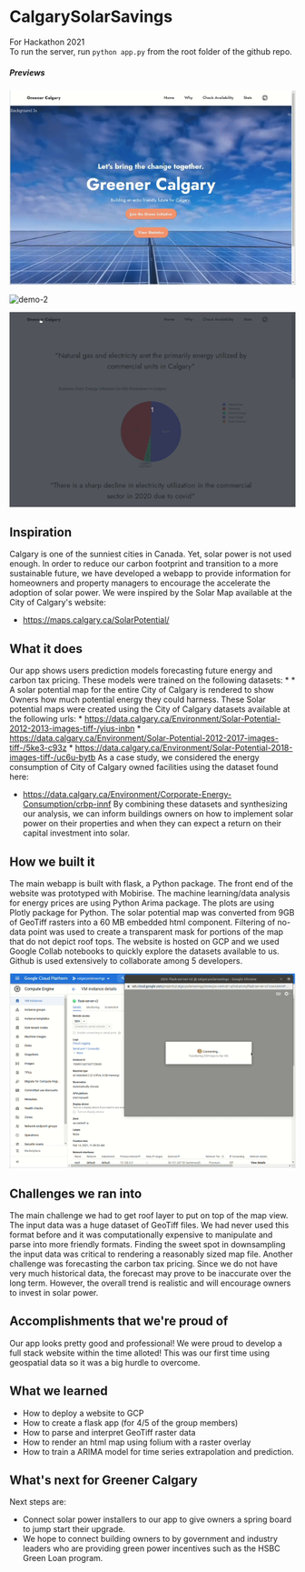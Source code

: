 # CalgarySolarSavings
For Hackathon 2021<br>
To run the server, run `python app.py` from the root folder of the github repo. 

##### Previews

![demo-1](README.assets/demo-1.gif)

![demo-2](README.assets/demo-2.gif)

![demo-3](README.assets/demo-3.gif)



## Inspiration
Calgary is one of the sunniest cities in Canada. Yet, solar power is not used enough. In order to reduce our carbon footprint and transition to a more sustainable future, we have developed a webapp to provide information for homeowners and property managers to encourage the accelerate the adoption of solar power. 
We were inspired by the Solar Map available at the City of Calgary's website: 
* https://maps.calgary.ca/SolarPotential/
## What it does
Our app shows users prediction models forecasting future energy and carbon tax pricing. These models were trained on the following datasets: 
* 
* 
A solar potential map for the entire City of Calgary is rendered to show Owners how much potential energy they could harness. These Solar potential maps were created using the City of Calgary datasets available at the following urls: 
    * https://data.calgary.ca/Environment/Solar-Potential-2012-2013-images-tiff-/yius-inbn
    * https://data.calgary.ca/Environment/Solar-Potential-2012-2017-images-tiff-/5ke3-c93z
    * https://data.calgary.ca/Environment/Solar-Potential-2018-images-tiff-/uc6u-bytb
As a case study, we considered the energy consumption of City of Calgary owned facilities using the dataset found here: 
* https://data.calgary.ca/Environment/Corporate-Energy-Consumption/crbp-innf
 By combining these datasets and synthesizing our analysis, we can inform buildings owners on how to implement solar power on their properties and when they can expect a return on their capital investment into solar. 
## How we built it
The main webapp is built with flask, a Python package.
The front end of the website was prototyped with Mobirise. 
The machine learning/data analysis for energy prices are using Python Arima package.
The plots are using Plotly package for Python.
The solar potential map was converted from 9GB of GeoTiff rasters into a 60 MB embedded html component. Filtering of no-data point was used to create a transparent mask for portions of the map that do not depict roof tops.
The website is hosted on GCP and we used Google Collab notebooks to quickly explore the datasets available to us. 
Github is used extensively to collaborate among 5 developers.

![demo-4](README.assets/demo-4.gif)

## Challenges we ran into
The main challenge we had to get roof layer to put on top of the map view. The input data was a huge dataset of GeoTiff files. We had never used this format before and it was computationally expensive to manipulate and parse into more friendly formats. Finding the sweet spot in downsampling the input data was critical to rendering a reasonably sized map file. 
Another challenge was forecasting the carbon tax pricing. Since we do not have very much historical data, the forecast may prove to be inaccurate over the long term. However, the overall trend is realistic and will encourage owners to invest in solar power. 
## Accomplishments that we're proud of
Our app looks pretty good and professional! We were proud to develop a full stack website within the time alloted! This was our first time using geospatial data so it was a big hurdle to overcome. 
## What we learned
* How to deploy a website to GCP
* How to create a flask app (for 4/5 of the group members)
* How to parse and interpret GeoTiff raster data
* How to render an html map using folium with a raster overlay
* How to train a ARIMA model for time series extrapolation and prediction.  
## What's next for Greener Calgary
Next steps are:
* Connect solar power installers to our app to give owners a spring board to jump start their upgrade. 
* We hope to connect building owners to by government and industry leaders who are providing green power incentives such as the HSBC Green Loan program.
